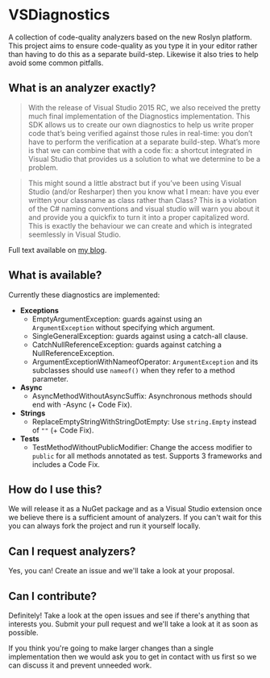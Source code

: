 # VSDiagnostics
A collection of code-quality analyzers based on the new Roslyn platform. This project aims to ensure code-quality as you type it in your editor rather than having to do this as a separate build-step. Likewise it also tries to help avoid some common pitfalls.

## What is an analyzer exactly?

> With the release of Visual Studio 2015 RC, we also received the pretty much final implementation of the Diagnostics implementation. This SDK allows us to create our own diagnostics to help us write proper code that’s being verified against those rules in real-time: you don’t have to perform the verification at a separate build-step. What’s more is that we can combine that with a code fix: a shortcut integrated in Visual Studio that provides us a solution to what we determine to be a problem.

> This might sound a little abstract but if you’ve been using Visual Studio (and/or Resharper) then you know what I mean: have you ever written your classname as class rather than Class? This is a violation of the C# naming conventions and visual studio will warn you about it and provide you a quickfix to turn it into a proper capitalized word. This is exactly the behaviour we can create and which is integrated seemlessly in Visual Studio.

Full text available on [my blog](http://www.vannevel.net/2015/05/03/getting-started-with-your-first-diagnostic/).

## What is available?

Currently these diagnostics are implemented:

* **Exceptions**
  * EmptyArgumentException: guards against using an `ArgumentException` without specifying which argument.
  * SingleGeneralException: guards against using a catch-all clause.
  * CatchNullReferenceException: guards against catching a NullReferenceException.
  * ArgumentExceptionWithNameofOperator: `ArgumentException` and its subclasses should use `nameof()` when they refer to a method parameter.
* **Async**
  * AsyncMethodWithoutAsyncSuffix: Asynchronous methods should end with -Async (+ Code Fix).
* **Strings**
  * ReplaceEmptyStringWithStringDotEmpty: Use `string.Empty` instead of `""` (+ Code Fix).
* **Tests**
  * TestMethodWithoutPublicModifier: Change the access modifier to `public` for all methods annotated as test. Supports 3 frameworks and includes a Code Fix.

## How do I use this?

We will release it as a NuGet package and as a Visual Studio extension once we believe there is a sufficient amount of analyzers. If you can't wait for this you can always fork the project and run it yourself locally.

## Can I request analyzers?

Yes, you can! Create an issue and we'll take a look at your proposal. 

## Can I contribute?

Definitely! Take a look at the open issues and see if there's anything that interests you. Submit your pull request and we'll take a look at it as soon as possible.

If you think you're going to make larger changes than a single implementation then we would ask you to get in contact with us first so we can discuss it and prevent unneeded work. 
